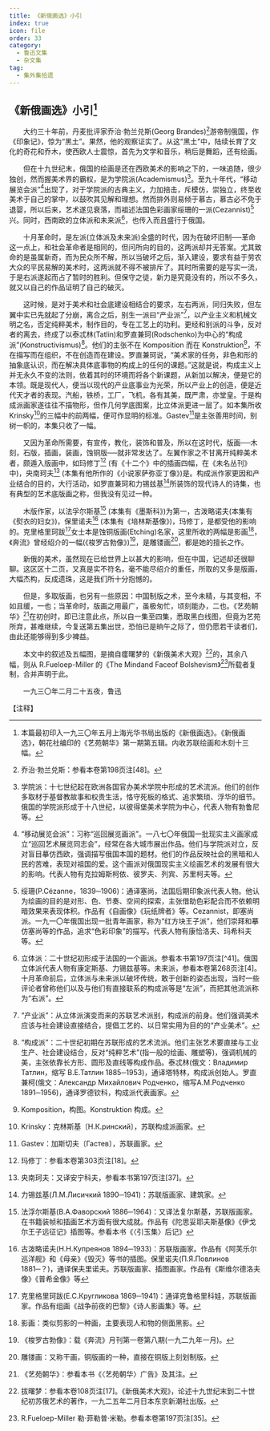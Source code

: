 ```yaml
---
title: 《新俄画选》小引
index: true
icon: file
order: 33
category:
  - 鲁迅文集
  - 杂文集
tag:  
  - 集外集拾遗
---
```


## 《新俄画选》小引[^1]

　　大约三十年前，丹麦批评家乔治·勃兰兑斯(Georg Brandes)[^2]游帝制俄国，作《印象记》，惊为“黑土”。果然，他的观察证实了。从这“黑土”中，陆续长育了文化的奇花和乔木，使西欧人士震惊，首先为文学和音乐，稍后是舞蹈，还有绘画。

　　但在十九世纪末，俄国的绘画是还在西欧美术的影响之下的，一味追随，很少独创，然而握美术界的霸权，是为学院派(Academismus)[^3]。至九十年代，“移动展览会派”[^4]出现了，对于学院派的古典主义，力加掊击，斥模仿，崇独立，终至收美术于自己的掌中，以鼓吹其见解和理想。然而排外则易倾于慕古，慕古必不免于退婴，所以后来，艺术遂见衰落，而祖述法国色彩画家绥珊的一派(Cezannist)[^5]兴。同时，西南欧的立体派和未来派[^6]，也传入而且盛行于俄国。

　　十月革命时，是左派(立体派及未来派)全盛的时代，因为在破坏旧制──革命这一点上，和社会革命者是相同的，但问所向的目的，这两派却并无答案。尤其致命的是虽属新奇，而为民众所不解，所以当破坏之后，渐入建设，要求有益于劳农大众的平民易解的美术时，这两派就不得不被排斥了。其时所需要的是写实一流，于是右派遂起而占了暂时的胜利。但保守之徒，新力是究竟没有的，所以不多久，就又以自己的作品证明了自己的破灭。

　　这时候，是对于美术和社会底建设相结合的要求，左右两派，同归失败，但左翼中实已先就起了分崩，离合之后，别生一派曰“产业派”[^7]，以产业主义和机械文明之名，否定纯粹美术，制作目的，专在工艺上的功利。更经和别派的斗争，反对者的离去，终成了以泰忒林(Tatlin)和罗直兼珂(Rodschenko)为中心的“构成派”(Konstructivismus)[^8]。他们的主张不在 Komposition 而在 Konstruktion[^9]，不在描写而在组织，不在创造而在建设。罗直兼珂说，“美术家的任务，非色和形的抽象底认识，而在解决具体底事物的构成上的任何的课题。”这就是说，构成主义上并无永久不变的法则，依着其时的环境而将各个新课题，从新加以解决，便是它的本领。既是现代人，便当以现代的产业底事业为光荣，所以产业上的创造，便是近代天才者的表现。汽船，铁桥，工厂，飞机，各有其美，既严肃，亦堂皇。于是构成派画家遂往往不描物形，但作几何学底图案，比立体派更进一层了。如本集所收 Krinsky[^10]的三幅中的前两幅，便可作显明的标准。Gastev[^11]是主张善用时间，别树一帜的，本集只收了一幅。

　　又因为革命所需要，有宣传，教化，装饰和普及，所以在这时代，版画──木刻，石版，插画，装画，蚀铜版──就非常发达了。左翼作家之不甘离开纯粹美术者，颇遁入版画中，如玛修丁[^12] (有《十二个》中的插画四幅，在《未名丛刊》中)，央南珂夫[^13] (本集有他所作的《小说家萨弥亚丁像》)是。构成派作家更因和产业结合的目的，大行活动，如罗直兼珂和力锡兹基[^14]所装饰的现代诗人的诗集，也有典型的艺术底版画之称，但我没有见过一种。

　　木版作家，以法孚尔斯基[^15] (本集有《墨斯科》)为第一，古泼略诺夫(本集有《熨衣的妇女》)，保里诺夫[^16] (本集有《培林斯基像》)，玛修丁，是都受他的影响的。克里格里珂跋[^17]女士本是蚀铜版画(Etching)名家，这里所收的两幅是影画[^18]，《奔流》曾经绍介的一幅(《梭罗古勃像》)[^19]，是雕镂画[^20]，都是她的擅长之作。

　　新俄的美术，虽然现在已给世界上以甚大的影响，但在中国，记述却还很聊聊。这区区十二页，又真是实不符名，毫不能尽绍介的重任，所取的又多是版画，大幅杰构，反成遗珠，这是我们所十分抱憾的。

　　但是，多取版画，也另有一些原因：中国制版之术，至今未精，与其变相，不如且缓，一也；当革命时，版画之用最广，虽极匆忙，顷刻能办，二也。《艺苑朝华》[^21]在初创时，即已注意此点，所以自一集至四集，悉取黑白线图，但竟为艺苑所弃，甚难继续，今复送第五集出世，恐怕已是晌午之际了，但仍愿若干读者们，由此还能够得到多少裨益。

　　本文中的叙述及五幅图，是摘自癗曙梦的《新俄美术大观》[^22]的，其余八幅，则从 R.Fueloep-Miller 的《The Mindand Faceof Bolshevism》[^23]所载者复制，合并声明于此。

　　一九三〇年二月二十五夜，鲁迅

【注释】

[^1]: 本篇最初印入一九三〇年五月上海光华书局出版的《新俄画选》。《新俄画选》，朝花社编印的《艺苑朝华》第一期第五辑。内收苏联绘画和木刻十三幅。

[^2]: 乔治·勃兰兑斯：参看本卷第198页注[48]。

[^3]: 学院派：十七世纪起在欧洲各国官办美术学院中形成的艺术流派。他们的创作多取材于基督教故事和权贵生活，恪守死板的格式、追求繁琐、浮华的细节。俄国的学院派形成于十八世纪，以彼得堡美术学院为中心，代表人物有勃鲁尼等。

[^4]: “移动展览会派”：习称“巡回展览画派”。一八七〇年俄国一批现实主义画家成立“巡回艺术展览同志会”，经常在各大城市展出作品。他们与学院派对立，反对盲目摹仿西欧，强调描写俄国本国的题材。他们的作品反映社会的黑暗和人民的苦难，表现对祖国的爱。这个画派对俄国现实主义绘画艺术的发展有很大的影响。代表人物有克拉姆斯柯依、彼罗夫、列宾、苏里柯夫等。

[^5]: 绥珊(P.Cézanne，1839─1906)：通译塞尚，法国后期印象派代表人物。他认为绘画的目的是对形、色、节奏、空间的探索，主张借助色彩配合而不依赖明暗效果来表现体积。作品有《自画像》《玩纸牌者》等。Cezannist，即塞尚派。一九一〇年俄国出现一批青年画家，称为“红方块王子派”，他们崇拜和摹仿塞尚等的作品，追求“色彩印象”的描写。代表人物有康恰洛夫、玛希科夫等。

[^6]: 立体派：二十世纪初形成于法国的一个画派。参看本书第197页注[^41]。俄国立体派代表人物有康定斯基、力锡兹基等。未来派，参看本卷第268页注[4]。十月革命前后，立体派与未来派以破坏传统，敢于创新的姿态出现，当时一些评论者曾称他们以及与他们有直接联系的构成派等是“左派”，而把其他流派称为“右派”。

[^7]: “产业派”：从立体派演变而来的苏联艺术派别，构成派的前身。他们强调美术应该与社会建设直接结合，提倡工艺的、以日常实用为目的的“产业美术”。

[^8]: “构成派”：二十世纪初期在苏联形成的艺术流派。他们主张艺术要直接与工业生产、社会建设结合，反对“纯粹艺术”(指一般的绘画、雕塑等)，强调机械的美，主张依靠长方形、圆形及直线等构成作品。泰忒林(俄文：Владимир Татлин，缩写 В.Е.Татлин 1885─1953)，通译塔特林，构成派创始人。罗直兼柯(俄文：Александр Михайлович Родченко，缩写А.М.Родченко 1891─1956)，通译罗德钦科，构成派代表画家。

[^9]: Komposition，构图。Konstruktion 构成。

[^10]: Krinsky：克林斯基〔Н.К.ринский〕，苏联构成派画家。

[^11]: Gastev：加斯切夫〔Гастев〕，苏联画家。

[^12]: 玛修丁：参看本卷第303页注[18]。

[^13]: 央南珂夫：又译安宁科夫，参看本书第197页注[37]。

[^14]: 力锡兹基(Л.М.Лисичкий 1890─1941)：苏联版画家、建筑家。

[^15]: 法浮尔斯基(В.А.Фаворский 1886─1964)：又译法复尔斯基，苏联版画家。在书籍装帧和插画艺术方面有很大成就。作品有《陀思妥耶夫斯基像》《伊戈尔王子远征记》插图等。参看本书《〈引玉集〉后记》

[^16]: 古泼略诺夫(Н.Н.Купреянов 1894─1933)：苏联版画家。作品有《阿芙乐尔巡洋舰》和《母亲》《毁灭》等书的插图。保里诺夫(П.Я.Повлинов 1881─？)，通译保夫里诺夫。苏联版画家、插图画家。作品有《斯维尔德洛夫像》《普希金像》等

[^17]: 克里格里珂跋(Е.С.Кругликова 1869─1941)：通译克鲁格里科娃，苏联版画家。作品有组画《战争前夜的巴黎》《诗人影画集》等。

[^18]: 影画：类似剪影的一种画，主要表现人和物的侧面黑影。

[^19]: 《梭罗古勃像》：载《奔流》月刊第一卷第八期(一九二九年一月)。

[^20]: 雕镂画：又称干画，铜版画的一种，直接在铜版上刻划制版。

[^21]: 《艺苑朝华》：参看本书《〈艺苑朝华〉广告》及其注[^1]。

[^22]: 拔曙梦：参看本卷108页注[17]。《新俄美术大观》，论述十九世纪末到二十世纪初苏俄艺术的著作，一九二五年二月日本东京新潮社出版。

[^23]: R.Fueloep-Miller 勒·菲勒普·米勒。参看本卷第197页注[35]。
